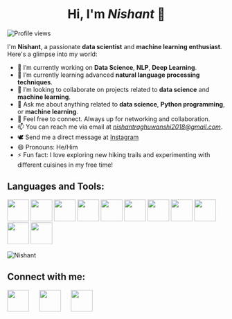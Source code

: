 <h1 align="center">Hi, I'm <em>Nishant</em> 👋</h1>


![Profile views](https://komarev.com/ghpvc/?username=Nishant2018&color=blueviolet)

I'm **Nishant**, a passionate **data scientist** and **machine learning enthusiast**. Here's a glimpse into my world:

- 🔭 I’m currently working on **Data Science**, **NLP**, **Deep Learning**.
- 🌱 I’m currently learning advanced **natural language processing techniques**.
- 👯 I’m looking to collaborate on projects related to **data science** and **machine learning**.
- 💬 Ask me about anything related to **data science**, **Python programming**, or **machine learning**.
- 🤍 Feel free to connect. Always up for networking and collaboration.
- 📫 You can reach me via email at *nishantraghuwanshi2018@gmail.com*.
- 🕊️ Send me a direct message at [Instagram](https://www.instagram.com/end_of_night.17j03/)
- 😄 Pronouns: He/Him
- ⚡ Fun fact: I love exploring new hiking trails and experimenting with different cuisines in my free time!


## **Languages and Tools:**
[<img src="https://e7.pngegg.com/pngimages/520/669/png-clipart-c-logo-c-programming-language-computer-icons-computer-programming-programming-miscellaneous-blue.png" width="50">](#) 
[<img src="https://i.pinimg.com/originals/44/04/ba/4404baaea65f8ba3734d75388649588a.png" width="50">](#)
[<img src="https://upload.wikimedia.org/wikipedia/commons/thumb/0/0a/Python.svg/640px-Python.svg.png" width="50">](#) 
[<img src="https://upload.wikimedia.org/wikipedia/commons/thumb/2/22/Pandas_mark.svg/1200px-Pandas_mark.svg.png" width="50">](#) 
[<img src="https://upload.wikimedia.org/wikipedia/commons/d/d5/Hey_Machine_Learning_Logo.png" width="50">](#) 
[<img src="https://p1.hiclipart.com/preview/507/698/448/big-data-machine-learning-deep-learning-with-python-artificial-intelligence-artificial-neural-network-computer-science-open-neural-network-exchange-computer-software-png-clipart.jpg" width="50">](#) 
[<img src="https://user-images.githubusercontent.com/67586773/105040771-43887300-5a88-11eb-9f01-bee100b9ef22.png" width="50">](#)
[<img src="https://cdn-icons-png.freepik.com/512/9831/9831342.png" width="50">](#)
[<img src="https://upload.wikimedia.org/wikipedia/commons/thumb/5/53/OpenCV_Logo_with_text.png/487px-OpenCV_Logo_with_text.png" width="50">](#)
[<img src="https://www.clipartmax.com/png/middle/112-1125431_google-releases-its-image-recognition-technology-to-tensorflow-logo.png" width="50">](#)
[<img src="https://w7.pngwing.com/pngs/571/118/png-transparent-keras-logo-thumbnail.png" width="50">](#)

<p><img align="left" src="https://github-readme-stats.vercel.app/api/top-langs?username=Nishant2018&show_icons=true&locale=en&layout=compact" alt="Nishant" /></p>
<br>

## **Connect with me:**  
<p>
    <a href="https://www.kaggle.com/endofnight17j03"><img src="https://cdn3.iconfinder.com/data/icons/logos-and-brands-adobe/512/189_Kaggle-512.png" width="50"></a> 
    &nbsp;&nbsp;&nbsp;&nbsp;
    <a href="https://www.linkedin.com/in/nishant-raghuwanshi-1509a724a/"><img src="https://cdn1.iconfinder.com/data/icons/logotypes/32/circle-linkedin-512.png" width="50"></a>
    &nbsp;&nbsp;&nbsp;&nbsp;
    <a href="https://twitter.com/end_of_night"><img src="https://upload.wikimedia.org/wikipedia/commons/thumb/6/6f/Logo_of_Twitter.svg/220px-Logo_of_Twitter.svg.png" width="50"></a>
</p>

